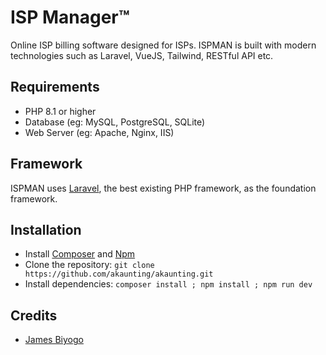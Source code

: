 ﻿# ISP Manager™


Online ISP billing software designed for ISPs. ISPMAN is built with modern technologies such as Laravel, VueJS, Tailwind, RESTful API etc. 

## Requirements

* PHP 8.1 or higher
* Database (eg: MySQL, PostgreSQL, SQLite)
* Web Server (eg: Apache, Nginx, IIS)


## Framework

ISPMAN uses [Laravel](http://laravel.com), the best existing PHP framework, as the foundation framework.

## Installation

* Install [Composer](https://getcomposer.org/download) and [Npm](https://nodejs.org/en/download)
* Clone the repository: `git clone https://github.com/akaunting/akaunting.git`
* Install dependencies: `composer install ; npm install ; npm run dev`

## Credits

* [James Biyogo](https://github.com/jbiyogo)


